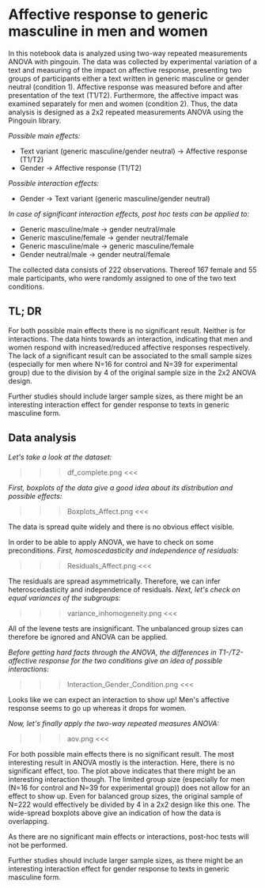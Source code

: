 # Affective response to generic masculine in men and women

In this notebook data is analyzed using two-way repeated measurements ANOVA with pingouin. The data was collected by experimental variation of a text and measuring of the impact on affective response, presenting two groups of participants either a text written in generic masculine or gender neutral (condition 1). Affective response was measured before and after presentation of the text (T1/T2). Furthermore, the affective impact was examined separately for men and women (condition 2). 
Thus, the data analysis is designed as a 2x2 repeated measurements ANOVA using the Pingouin library.

*Possible main effects:*
+ Text variant (generic masculine/gender neutral) → Affective response (T1/T2)
+ Gender → Affective response (T1/T2)

*Possible interaction effects:*
+ Gender → Text variant (generic masculine/gender neutral)

*In case of significant interaction effects, post hoc tests can be applied to:*
+ Generic masculine/male → gender neutral/male
+ Generic masculine/female → gender neutral/female
+ Generic masculine/male → generic masculine/female
+ Gender neutral/male → gender neutral/female

The collected data consists of 222 observations. Thereof 167 female and 55 male participants, who were randomly assigned to one of the two text conditions.

## TL; DR
For both possible main effects there is no significant result. Neither is for interactions. The data hints towards an interaction, indicating that men and women respond with increased/reduced affective responses respectively. The lack of a significant result can be associated to the small sample sizes (especially for men where N=16 for control and N=39 for experimental group) due to the division by 4 of the original sample size in the 2x2 ANOVA design.

Further studies should include larger sample sizes, as there might be an interesting interaction effect for gender response to texts in generic masculine form.

## Data analysis

*Let's take a look at the dataset:*

>>> df_complete.png <<<

*First, boxplots of the data give a good idea about its distribution and possible effects:*

>>> Boxplots_Affect.png <<<

The data is spread quite widely and there is no obvious effect visible.

In order to be able to apply ANOVA, we have to check on some preconditions.
*First, homoscedasticity and independence of residuals:*

>>> Residuals_Affect.png <<<

The residuals are spread asymmetrically. Therefore, we can infer heteroscedasticity and independence of residuals.
*Next, let's check on equal variances of the subgroups:*

>>> variance_inhomogeneity.png <<<

All of the levene tests are insignificant. The unbalanced group sizes can therefore be ignored and ANOVA can be applied.

*Before getting hard facts through the ANOVA, the differences in T1-/T2-affective response for the two conditions give an idea of possible interactions:*

>>> Interaction_Gender_Condition.png <<<

Looks like we can expect an interaction to show up!
Men's affective response seems to go up whereas it drops for women.

*Now, let's finally apply the two-way repeated measures ANOVA:*

>>> aov.png <<<

For both possible main effects there is no significant result. The most interesting result in ANOVA mostly is the interaction. Here, there is no significant effect, too. The plot above indicates that there might be an interesting interaction though. The limited group size (especially for men (N=16 for control and N=39 for experimental group)) does not allow for an effect to show up. Even for balanced group sizes, the original sample of N=222 would effectively be divided by 4 in a 2x2 design like this one.
The wide-spread boxplots above give an indication of how the data is overlapping.

As there are no significant main effects or interactions, post-hoc tests will not be performed.

Further studies should include larger sample sizes, as there might be an interesting interaction effect for gender response to texts in generic masculine form.
